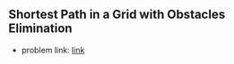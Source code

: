 ## Shortest Path in a Grid with Obstacles Elimination

- problem link: [link](https://leetcode.com/problems/shortest-path-in-a-grid-with-obstacles-elimination/)

